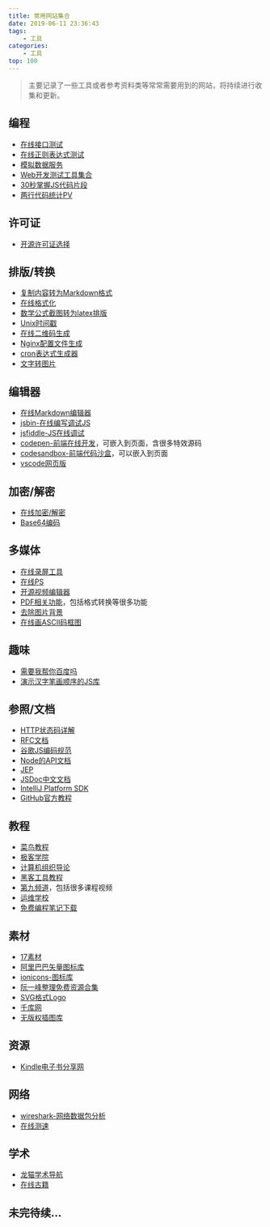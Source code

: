 ```yaml
---
title: 常用网站集合
date: 2019-06-11 23:36:43
tags: 
	- 工具
categories:
	- 工具
top: 100
---
```

> 主要记录了一些工具或者参考资料类等常常需要用到的网站，将持续进行收集和更新。

<!-- more -->
## 编程
* [在线接口测试](http://www.atool9.com/httptest.php)
* [在线正则表达式测试](http://tool.oschina.net/regex/)
* [模拟数据服务](https://www.easy-mock.com/docs)
* [Web开发测试工具集合](https://my.oschina.net/editorial-story/blog/1512299?from=20170820)
* [30秒掌握JS代码片段](https://30secondsofcode.org/)
* [两行代码统计PV](http://busuanzi.ibruce.info/)

## 许可证
* [开源许可证选择](https://choosealicense.com)

## 排版/转换
* [复制内容转为Markdown格式](https://euangoddard.github.io/clipboard2markdown)
* [在线格式化](http://tool.oschina.net/codeformat/js/)
* [数学公式截图转为latex排版](https://mathpix.com/)
* [Unix时间戳](http://tool.chinaz.com/Tools/unixtime.aspx)
* [在线二维码生成](http://www.liantu.com/)
* [Nginx配置文件生成](https://nginxconfig.io/)
* [cron表达式生成器](http://cron.qqe2.com/)
* [文字转图片](https://www.qt86.com/22)

## 编辑器
* [在线Markdown编辑器](https://www.zybuluo.com/mdeditor)
* [jsbin-在线编写调试JS](https://jsbin.com)
* [jsfiddle-JS在线调试](http://jsfiddle.net/)
* [codepen-前端在线开发](https://codepen.io/)，可嵌入到页面，含很多特效源码
* [codesandbox-前端代码沙盒](https://codesandbox.io/docs/embedding)，可以嵌入到页面
* [vscode网页版](https://microsoft.github.io/monaco-editor/index.html)

## 加密/解密
* [在线加密/解密](http://tool.chacuo.net/cryptaes)
* [Base64编码](https://www.sojson.com/base64.html)

## 多媒体
* [在线录屏工具](https://screenrecord.43z.one/)
* [在线PS](https://www.uupoop.com/)
* [开源视频编辑器](https://kdenlive.org/en/)
* [PDF相关功能](https://www.ilovepdf.com/)，包括格式转换等很多功能
* [去除图片背景](https://www.remove.bg/)
* [在线画ASCII码框图](http://asciiflow.com)

## 趣味
* [需要我帮你百度吗](https://lmbtfy.cn/)
* [演示汉字笔画顺序的JS库](https://chanind.github.io/hanzi-writer/docs.html)

## 参照/文档
* [HTTP状态码详解](http://tool.oschina.net/commons?type=5)
* [RFC文档](http://www.rfcreader.com/)
* [谷歌JS编码规范](https://google.github.io/styleguide/jsguide.html)
* [Node的API文档](https://nodejs.org/api/stream.html)
* [JEP](http://openjdk.java.net/jeps/0)
* [JSDoc中文文档](https://www.html.cn/doc/jsdoc/index.html)
* [IntelliJ Platform SDK ](http://www.jetbrains.org/intellij/sdk/docs/welcome.html)
* [GitHub官方教程](https://lab.github.com/courses)

## 教程
* [菜鸟教程](https://www.runoob.com)
* [极客学院](http://wiki.jikexueyuan.com/)
* [计算机组织导论](http://bob.cs.sonoma.edu/)
* [黑客工具教程](https://hacker-tools.github.io/lectures)
* [第九频道](https://channel9.msdn.com/Browse/AllContent)，包括很多课程视频
* [运维学校](http://www.opsschool.org/)
* [免费编程笔记下载](https://goalkicker.com/)

## 素材
* [17素材](http://www.17sucai.com/)
* [阿里巴巴矢量图标库](https://www.iconfont.cn)
* [ionicons-图标库](https://ionicons.com/)
* [阮一峰整理免费资源合集](https://www.yuque.com/ruanyf/share/free-photos)
* [SVG格式Logo](https://www.vectorlogo.zone)
* [千库网](https://588ku.com/image/gudianbiankuang.html)
* [无版权插图库](https://gallery.manypixels.co)

## 资源
* [Kindle电子书分享网](https://kindle.51nazhun.pub/)

## 网络
* [wireshark-网络数据包分析](https://www.wireshark.org)
* [在线测速](https://www.speedtest.net)

## 学术
* [龙猫学术导航](http://www.6453.net/)
* [在线古籍](https://ctext.org/huangdi-neijing/shang-gu-tian-zhen-lun/zhs)

## 未完待续...
